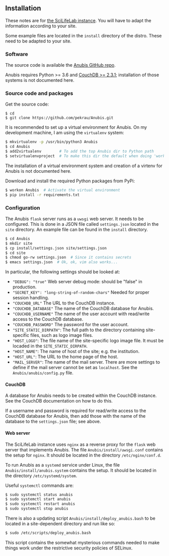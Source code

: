 ## Installation

These notes are for [the SciLifeLab instance](https://anubis.scilifelab.se/).
You will have to adapt the information according to your site.

Some example files are located in the `install` directory of the distro. These
need to be adapted to your site.

### Software

The source code is available the
[Anubis GitHub repo](https://github.com/pekrau/Anubis).

Anubis requires Python >= 3.6 and [CouchDB >= 2.3.1](https://couchdb.apache.org/);
installation of those systems is not documented here.

### Source code and packages

Get the source code:

```
$ cd
$ git clone https://github.com/pekrau/Anubis.git
```

It is recommended to set up a virtual environment for Anubis. On my
development machine, I am using the `virtualenv` system:

```bash
$ mkvirtualenv -p /usr/bin/python3 Anubis
$ cd Anubis
$ add2virtualenv        # To add the top Anubis dir to Python path
$ setvirtualenvproject  # To make this dir the default when doing 'workon'
```

The installation of a virtual environment system and creation of a virtenv
for Anubis is not documented here.

Download and install the required Python packages from PyPi:

```bash
$ workon Anubis  # Activate the virtual environment
$ pip install -r requirements.txt
```

### Configuration

The Anubis `flask` server runs as a `uwsgi` web server. It
needs to be configured. This is done in a JSON file called
`settings.json` located in the `site` directory. An example file can
be found in the `install` directory.

```bash
$ cd Anubis
$ mkdir site
$ cp install/settings.json site/settings.json
$ cd site
$ chmod go-rw settings.json  # Since it contains secrets
$ emacs settings.json  # Ok, ok, vim also works...
```

In particular, the following settings should be looked at:

- `"DEBUG": "true"` Web server debug mode: should be "false" in production.
- `"SECRET_KEY": "long-string-of-random-chars"` Needed for proper session handling.
- `"COUCHDB_URL"` The URL to the CouchDB instance.
- `"COUCHDB_DATABASE"` The name of the CouchDB database for Anubis.
- `"COUCHDB_USERNAME"` The name of the user account with read/write access to the CouchDB database.
- `"COUCHDB_PASSWORD"` The password for the user account.
- `"SITE_STATIC_DIRPATH"`: The full path to the directory containing site-specific files, such as logo image files.
- `"HOST_LOGO"`: The file name of the site-specific logo image file. It must be locaded in the `SITE_STATIC_DIRPATH`.
- `"HOST_NAME"`: The name of host of the site; e.g. the institution.
- `"HOST_URL"`: The URL to the home page of the host.
- `"MAIL_SERVER"`: The name of the mail server. There are more
  settings to define if the mail server cannot be set as
  `localhost`. See the `Anubis/anubis/config.py` file.

#### CouchDB

A database for Anubis needs to be created within the CouchDB
instance. See the CouchDB documentation on how to do this.

If a username and password is required for read/write access to the
CouchDB database for Anubis, then add those with the name of the database
to the `settings.json` file; see above.

#### Web server

The SciLifeLab instance uses `nginx` as a reverse proxy for the
`flask` web server that implements Anubis. The file
`Anubis/install/uwsgi.conf` contains the setup for `nginx`.
It should be located in the directory `/etc/nginx/conf.d`.

To run Anubis as a `systemd` service under Linux, the file
`Anubis/install/anubis.system` contains the setup. It should be
located in the directory `/etc/systemd/system`.

Useful `systemctl` commands are:

```bash
$ sudo systemctl status anubis
$ sudo systemctl start anubis
$ sudo systemctl restart anubis
$ sudo systemctl stop anubis
```

There is also a updating script `Anubis/install/deploy_anubis.bash` to
be located in a site-dependent directory and run like so:

```bash
$ sudo /etc/scripts/deploy_anubis.bash
```

This script contains the somewhat mysterious commands needed to make
things work under the restrictive security policies of SELinux.
